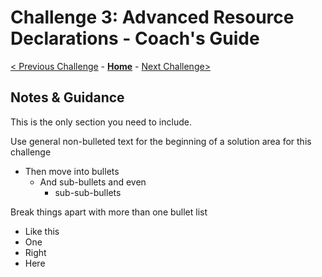 # Challenge 3: Advanced Resource Declarations - Coach's Guide

[< Previous Challenge](./Solution-02.md) - **[Home](../README.md)** - [Next Challenge>](./Solution-04.md)

## Notes & Guidance
This is the only section you need to include.

Use general non-bulleted text for the beginning of a solution area for this challenge
- Then move into bullets
    - And sub-bullets and even
        - sub-sub-bullets

Break things apart with more than one bullet list
- Like this 
- One
- Right
- Here